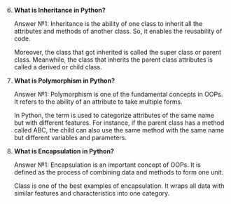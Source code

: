 
6. **What is Inheritance in Python?**

   Answer №1: Inheritance is the ability of one class to inherit all the attributes and methods of another class. So, it enables the reusability of code.
   
   Moreover, the class that got inherited is called the super class or parent class. Meanwhile, the class that inherits the parent class attributes is called a derived or child class.  
   
7. **What is Polymorphism in Python?**

   Answer №1: Polymorphism is one of the fundamental concepts in OOPs. It refers to the ability of an attribute to take multiple forms.  
   
   In Python, the term is used to categorize attributes of the same name but with different features. For instance, if the parent class has a method called ABC, the child can also use the same method with the same name but different variables and parameters.

8. **What is Encapsulation in Python?**

   Answer №1: Encapsulation is an important concept of OOPs. It is defined as the process of combining data and methods to form one unit.  
   
   Class is one of the best examples of encapsulation. It wraps all data with similar features and characteristics into one category. 

